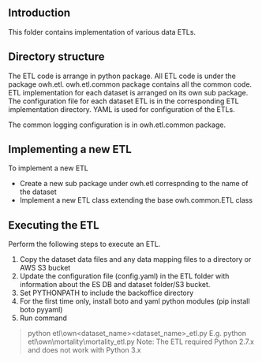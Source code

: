 ## Introduction 
This folder contains implementation of various data ETLs.

## Directory structure
The ETL code is arrange in python package. All ETL code is under the package owh.etl.
owh.etl.common package contains all the common code. ETL implementation for each 
dataset is arranged on its own sub package. The configuration file for each dataset ETL 
is in the corresponding ETL implementation directory. YAML is used for configuration of the ETLs.

The common logging configuration is in owh.etl.common package.

## Implementing a new ETL
To implement a new ETL 
- Create a new sub package under owh.etl correspnding to the name of the dataset 
- Implement a new ETL class extending the base owh.common.ETL class

## Executing the ETL
Perform the following steps to execute an ETL.

1. Copy the dataset data files and any data mapping files to a directory or AWS S3 bucket
2. Update the configuration file (config.yaml) in the ETL folder with information about the ES DB and dataset folder/S3 bucket.
3. Set PYTHONPATH to include the backoffice directory
4. For the first time only, install boto and yaml python modules (pip install boto pyyaml)
5. Run command
> python etl\own\<dataset_name>\<dataset_name>_etl.py
> E.g. python etl\own\mortality\mortality_etl.py
> Note: The ETL required Python 2.7.x and does not work with Python 3.x

 